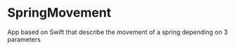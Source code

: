 # SpringMovement
App based on Swift that describe the movement of a spring depending on 3 parameters
